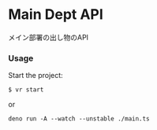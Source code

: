 # Main Dept API
メイン部署の出し物のAPI

### Usage

Start the project:

```
$ vr start
```
or
```
deno run -A --watch --unstable ./main.ts
```
